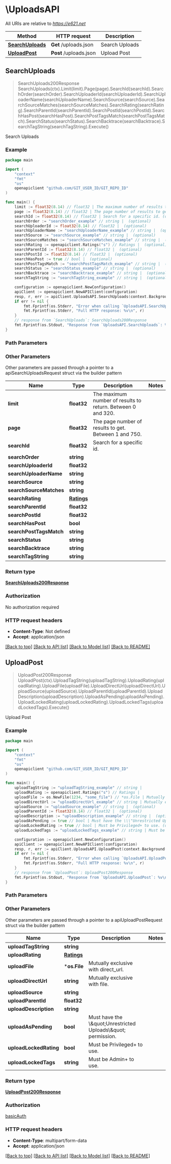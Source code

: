 # \UploadsAPI

All URIs are relative to *https://e621.net*

Method | HTTP request | Description
------------- | ------------- | -------------
[**SearchUploads**](UploadsAPI.md#SearchUploads) | **Get** /uploads.json | Search Uploads
[**UploadPost**](UploadsAPI.md#UploadPost) | **Post** /uploads.json | Upload Post



## SearchUploads

> SearchUploads200Response SearchUploads(ctx).Limit(limit).Page(page).SearchId(searchId).SearchOrder(searchOrder).SearchUploaderId(searchUploaderId).SearchUploaderName(searchUploaderName).SearchSource(searchSource).SearchSourceMatches(searchSourceMatches).SearchRating(searchRating).SearchParentId(searchParentId).SearchPostId(searchPostId).SearchHasPost(searchHasPost).SearchPostTagsMatch(searchPostTagsMatch).SearchStatus(searchStatus).SearchBacktrace(searchBacktrace).SearchTagString(searchTagString).Execute()

Search Uploads



### Example

```go
package main

import (
	"context"
	"fmt"
	"os"
	openapiclient "github.com/GIT_USER_ID/GIT_REPO_ID"
)

func main() {
	limit := float32(8.14) // float32 | The maximum number of results to return. Between 0 and 320. (optional)
	page := float32(8.14) // float32 | The page number of results to get. Between 1 and 750. (optional)
	searchId := float32(8.14) // float32 | Search for a specific id. (optional)
	searchOrder := "searchOrder_example" // string |  (optional)
	searchUploaderId := float32(8.14) // float32 |  (optional)
	searchUploaderName := "searchUploaderName_example" // string |  (optional)
	searchSource := "searchSource_example" // string |  (optional)
	searchSourceMatches := "searchSourceMatches_example" // string |  (optional)
	searchRating := openapiclient.Ratings("s") // Ratings |  (optional)
	searchParentId := float32(8.14) // float32 |  (optional)
	searchPostId := float32(8.14) // float32 |  (optional)
	searchHasPost := true // bool |  (optional)
	searchPostTagsMatch := "searchPostTagsMatch_example" // string |  (optional)
	searchStatus := "searchStatus_example" // string |  (optional)
	searchBacktrace := "searchBacktrace_example" // string |  (optional)
	searchTagString := "searchTagString_example" // string |  (optional)

	configuration := openapiclient.NewConfiguration()
	apiClient := openapiclient.NewAPIClient(configuration)
	resp, r, err := apiClient.UploadsAPI.SearchUploads(context.Background()).Limit(limit).Page(page).SearchId(searchId).SearchOrder(searchOrder).SearchUploaderId(searchUploaderId).SearchUploaderName(searchUploaderName).SearchSource(searchSource).SearchSourceMatches(searchSourceMatches).SearchRating(searchRating).SearchParentId(searchParentId).SearchPostId(searchPostId).SearchHasPost(searchHasPost).SearchPostTagsMatch(searchPostTagsMatch).SearchStatus(searchStatus).SearchBacktrace(searchBacktrace).SearchTagString(searchTagString).Execute()
	if err != nil {
		fmt.Fprintf(os.Stderr, "Error when calling `UploadsAPI.SearchUploads``: %v\n", err)
		fmt.Fprintf(os.Stderr, "Full HTTP response: %v\n", r)
	}
	// response from `SearchUploads`: SearchUploads200Response
	fmt.Fprintf(os.Stdout, "Response from `UploadsAPI.SearchUploads`: %v\n", resp)
}
```

### Path Parameters



### Other Parameters

Other parameters are passed through a pointer to a apiSearchUploadsRequest struct via the builder pattern


Name | Type | Description  | Notes
------------- | ------------- | ------------- | -------------
 **limit** | **float32** | The maximum number of results to return. Between 0 and 320. | 
 **page** | **float32** | The page number of results to get. Between 1 and 750. | 
 **searchId** | **float32** | Search for a specific id. | 
 **searchOrder** | **string** |  | 
 **searchUploaderId** | **float32** |  | 
 **searchUploaderName** | **string** |  | 
 **searchSource** | **string** |  | 
 **searchSourceMatches** | **string** |  | 
 **searchRating** | [**Ratings**](Ratings.md) |  | 
 **searchParentId** | **float32** |  | 
 **searchPostId** | **float32** |  | 
 **searchHasPost** | **bool** |  | 
 **searchPostTagsMatch** | **string** |  | 
 **searchStatus** | **string** |  | 
 **searchBacktrace** | **string** |  | 
 **searchTagString** | **string** |  | 

### Return type

[**SearchUploads200Response**](SearchUploads200Response.md)

### Authorization

No authorization required

### HTTP request headers

- **Content-Type**: Not defined
- **Accept**: application/json

[[Back to top]](#) [[Back to API list]](../README.md#documentation-for-api-endpoints)
[[Back to Model list]](../README.md#documentation-for-models)
[[Back to README]](../README.md)


## UploadPost

> UploadPost200Response UploadPost(ctx).UploadTagString(uploadTagString).UploadRating(uploadRating).UploadFile(uploadFile).UploadDirectUrl(uploadDirectUrl).UploadSource(uploadSource).UploadParentId(uploadParentId).UploadDescription(uploadDescription).UploadAsPending(uploadAsPending).UploadLockedRating(uploadLockedRating).UploadLockedTags(uploadLockedTags).Execute()

Upload Post

### Example

```go
package main

import (
	"context"
	"fmt"
	"os"
	openapiclient "github.com/GIT_USER_ID/GIT_REPO_ID"
)

func main() {
	uploadTagString := "uploadTagString_example" // string | 
	uploadRating := openapiclient.Ratings("s") // Ratings | 
	uploadFile := os.NewFile(1234, "some_file") // *os.File | Mutually exclusive with direct_url. (optional)
	uploadDirectUrl := "uploadDirectUrl_example" // string | Mutually exclusive with file. (optional)
	uploadSource := "uploadSource_example" // string |  (optional)
	uploadParentId := float32(8.14) // float32 |  (optional)
	uploadDescription := "uploadDescription_example" // string |  (optional)
	uploadAsPending := true // bool | Must have the \\\"Unrestricted Uploads\\\" permission. (optional)
	uploadLockedRating := true // bool | Must be Privileged+ to use. (optional)
	uploadLockedTags := "uploadLockedTags_example" // string | Must be Admin+ to use. (optional)

	configuration := openapiclient.NewConfiguration()
	apiClient := openapiclient.NewAPIClient(configuration)
	resp, r, err := apiClient.UploadsAPI.UploadPost(context.Background()).UploadTagString(uploadTagString).UploadRating(uploadRating).UploadFile(uploadFile).UploadDirectUrl(uploadDirectUrl).UploadSource(uploadSource).UploadParentId(uploadParentId).UploadDescription(uploadDescription).UploadAsPending(uploadAsPending).UploadLockedRating(uploadLockedRating).UploadLockedTags(uploadLockedTags).Execute()
	if err != nil {
		fmt.Fprintf(os.Stderr, "Error when calling `UploadsAPI.UploadPost``: %v\n", err)
		fmt.Fprintf(os.Stderr, "Full HTTP response: %v\n", r)
	}
	// response from `UploadPost`: UploadPost200Response
	fmt.Fprintf(os.Stdout, "Response from `UploadsAPI.UploadPost`: %v\n", resp)
}
```

### Path Parameters



### Other Parameters

Other parameters are passed through a pointer to a apiUploadPostRequest struct via the builder pattern


Name | Type | Description  | Notes
------------- | ------------- | ------------- | -------------
 **uploadTagString** | **string** |  | 
 **uploadRating** | [**Ratings**](Ratings.md) |  | 
 **uploadFile** | ***os.File** | Mutually exclusive with direct_url. | 
 **uploadDirectUrl** | **string** | Mutually exclusive with file. | 
 **uploadSource** | **string** |  | 
 **uploadParentId** | **float32** |  | 
 **uploadDescription** | **string** |  | 
 **uploadAsPending** | **bool** | Must have the \\\&quot;Unrestricted Uploads\\\&quot; permission. | 
 **uploadLockedRating** | **bool** | Must be Privileged+ to use. | 
 **uploadLockedTags** | **string** | Must be Admin+ to use. | 

### Return type

[**UploadPost200Response**](UploadPost200Response.md)

### Authorization

[basicAuth](../README.md#basicAuth)

### HTTP request headers

- **Content-Type**: multipart/form-data
- **Accept**: application/json

[[Back to top]](#) [[Back to API list]](../README.md#documentation-for-api-endpoints)
[[Back to Model list]](../README.md#documentation-for-models)
[[Back to README]](../README.md)

